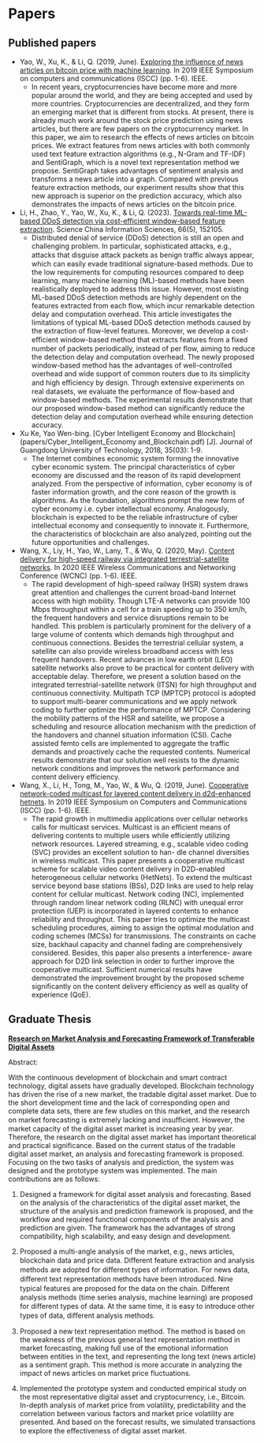 # Papers
## Published papers

- Yao, W., Xu, K., & Li, Q. (2019, June). [Exploring the influence of news articles on bitcoin price with machine learning](papers/wenbing_iscc19.pdf). In 2019 IEEE Symposium on computers and communications (ISCC) (pp. 1-6). IEEE.
  - In recent years, cryptocurrencies have become more and more popular around the world, and they are being accepted and used by more countries. Cryptocurrencies are decentralized, and they form an emerging market that is different from stocks. At present, there is already much work around the stock price prediction using news articles, but there are few papers on the cryptocurrency market. In this paper, we aim to research the effects of news articles on bitcoin prices. We extract features from news articles with both commonly used text feature extraction algorithms (e.g., N-Gram and TF-IDF) and SentiGraph, which is a novel text representation method we propose. SentiGraph takes advantages of sentiment analysis and transforms a news article into a graph. Compared with previous feature extraction methods, our experiment results show that this new approach is superior on the prediction accuracy, which also demonstrates the impacts of news articles on the bitcoin price.
- Li, H., Zhao, Y., Yao, W., Xu, K., & Li, Q. (2023). [Towards real-time ML-based DDoS detection via cost-efficient window-based feature extraction](papers/ml_ddos.pdf). Science China Information Sciences, 66(5), 152105.
  - Distributed denial of service (DDoS) detection is still an open and challenging problem. In particular, sophisticated attacks, e.g., attacks that disguise attack packets as benign traﬃc always appear, which can easily evade traditional signature-based methods. Due to the low requirements for computing resources compared to deep learning, many machine learning (ML)-based methods have been realistically deployed to address this issue. However, most existing ML-based DDoS detection methods are highly dependent on the features extracted from each flow, which incur remarkable detection delay and computation overhead. This article investigates the limitations of typical ML-based DDoS detection methods caused by the extraction of flow-level features. Moreover, we develop a cost-eﬃcient window-based method that extracts features from a fixed number of packets periodically, instead of per flow, aiming to reduce the detection delay and computation overhead. The newly proposed window-based method has the advantages of well-controlled overhead and wide support of common routers due to its simplicity and high eﬃciency by design. Through extensive experiments on real datasets, we evaluate the performance of flow-based and window-based methods. The experimental results demonstrate that our proposed window-based method can significantly reduce the detection delay and computation overhead while ensuring detection accuracy.
- Xu Ke, Yao Wen-bing. [Cyber Intelligent Economy and Blockchain](papers/Cyber_Intelligent_Economy and_Blockchain.pdf) [J]. Journal of Guangdong University of Technology, 2018, 35(03): 1-9.
  - The Internet combines economic system forming the innovative cyber economic system. The principal characteristics of cyber economy are discussed and the reason of its rapid development analyzed. From the perspective of information, cyber economy is of faster information growth, and the core reason of the growth is algorithms. As the foundation, algorithms prompt the new form of cyber economy i.e. cyber intellectual economy. Analogously, blockchain is expected to be the reliable infrastructure of cyber intellectual economy and consequently to innovate it. Furthermore, the characteristics of blockchain are also analyzed, pointing out the future opportunities and challenges.
- Wang, X., Liy, H., Yao, W., Lany, T., & Wu, Q. (2020, May). [Content delivery for high-speed railway via integrated terrestrial-satellite networks](papers/Content_Delivery_for_High_Speed_Railway_via_Integrated_Terrestrial_Satellite_Networks.pdf). In 2020 IEEE Wireless Communications and Networking Conference (WCNC) (pp. 1-6). IEEE.
  - The rapid development of high-speed railway (HSR) system draws great attention and challenges the current broad-band Internet access with high mobility. Though LTE-A networks can provide 100 Mbps throughput within a cell for a train speeding up to 350 km/h, the frequent handovers and service disruptions remain to be handled. This problem is particularly prominent for the delivery of a large volume of contents which demands high throughput and continuous connections. Besides the terrestrial cellular system, a satellite can also provide wireless broadband access with less frequent handovers. Recent advances in low earth orbit (LEO) satellite networks also prove to be practical for content delivery with acceptable delay. Therefore, we present a solution based on the integrated terrestrial-satellite network (ITSN) for high throughput and continuous connectivity. Multipath TCP (MPTCP) protocol is adopted to support multi-bearer communications and we apply network coding to further optimize the performance of MPTCP. Considering the mobility patterns of the HSR and satellite, we propose a scheduling and resource allocation mechanism with the prediction of the handovers and channel situation information (CSI). Cache assisted femto cells are implemented to aggregate the traffic demands and proactively cache the requested contents. Numerical results demonstrate that our solution well resists to the dynamic network conditions and improves the network performance and content delivery efficiency.
- Wang, X., Li, H., Tong, M., Yao, W., & Wu, Q. (2019, June). [Cooperative network-coded multicast for layered content delivery in d2d-enhanced hetnets](Cooperative_Network-coded.pdf). In 2019 IEEE Symposium on Computers and Communications (ISCC) (pp. 1-6). IEEE.
  - The rapid growth in multimedia applications over cellular networks calls for multicast services. Multicast is an efficient means of delivering contents to multiple users while efficiently utilizing network resources. Layered streaming, e.g., scalable video coding (SVC) provides an excellent solution to han- dle channel diversities in wireless multicast. This paper presents a cooperative multicast scheme for scalable video content delivery in D2D-enabled heterogeneous cellular networks (HetNets). To extend the multicast service beyond base stations (BSs), D2D links are used to help relay content for cellular multicast. Network coding (NC), implemented through random linear network coding (RLNC) with unequal error protection (UEP) is incorporated in layered contents to enhance reliability and throughput. This paper tries to optimize the multicast scheduling procedures, aiming to assign the optimal modulation and coding schemes (MCSs) for transmissions. The constraints on cache size, backhaul capacity and channel fading are comprehensively considered. Besides, this paper also presents a interference- aware approach for D2D link selection in order to further improve the cooperative multicast. Sufficient numerical results have demonstrated the improvement brought by the proposed scheme significantly on the content delivery efficiency as well as quality of experience (QoE).

## Graduate Thesis

[**Research on Market Analysis and Forecasting Framework of Transferable Digital Assets**](papers/Graduate_Thesis.pdf)

Abstract:

With the continuous development of blockchain and smart contract technology, digital assets have gradually developed. Blockchain technology has driven the rise of a new market, the tradable digital asset market. Due to the short development time and the lack of corresponding open and complete data sets, there are few studies on this market, and the research on market forecasting is extremely lacking and insuﬃcient. However, the market capacity of the digital asset market is increasing year by year. Therefore, the research on the digital asset market has important theoretical and practical significance. Based on the current status of the tradable digital asset market, an analysis and forecasting framework is proposed. Focusing on the two tasks of analysis and prediction, the system was designed and the prototype system was implemented. The main contributions are as follows:

1. Designed a framework for digital asset analysis and forecasting. Based on the analysis of the characteristics of the digital asset market, the structure of the analysis and prediction framework is proposed, and the workflow and required functional components of the analysis and prediction are given. The framework has the advantages of strong compatibility, high scalability, and easy design and development.

2. Proposed a multi-angle analysis of the market, e.g., news articles, blockchain data and price data. Diﬀerent feature extraction and analysis methods are adopted for diﬀerent types of information. For news data, diﬀerent text representation methods have been introduced. Nine typical features are proposed for the data on the chain. Diﬀerent analysis methods (time series analysis, machine learning) are proposed for diﬀerent types of data. At the same time, it is easy to introduce other types of data, diﬀerent analysis methods.

3. Proposed a new text representation method. The method is based on the weakness of the previous general text representation method in market forecasting, making full use of the emotional information between entities in the text, and representing the long text (news article) as a sentiment graph. This method is more accurate in analyzing the impact of news articles on market price fluctuations.

4. Implemented the prototype system and conducted empirical study on the most representative digital asset and cryptocurrency, i.e., Bitcoin. In-depth analysis of market price from volatility, predictability and the correlation between various factors and market price volatility are presented. And based on the forecast results, we simulated transactions to explore the eﬀectiveness of digital asset market.

